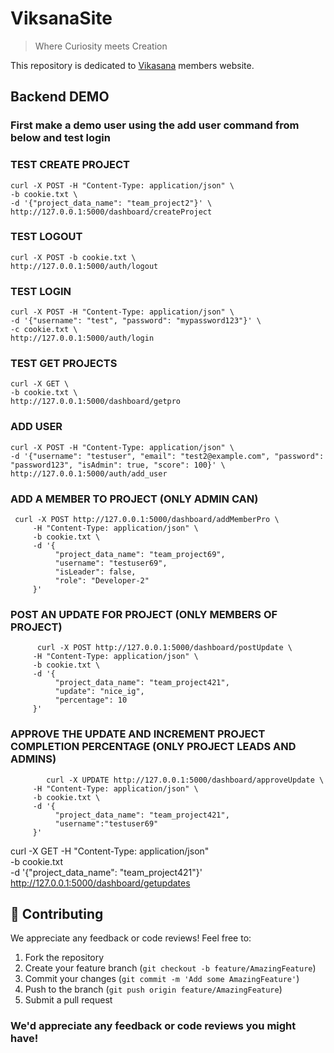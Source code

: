 # ViksanaSite
> Where Curiosity meets Creation

This repository is dedicated to [Vikasana](https://www.linkedin.com/company/vikasana-research/) members website.

## Backend DEMO

### First make a demo user using the add user command from below and test login

### TEST CREATE PROJECT

```
curl -X POST -H "Content-Type: application/json" \
-b cookie.txt \
-d '{"project_data_name": "team_project2"}' \
http://127.0.0.1:5000/dashboard/createProject
```

### TEST LOGOUT

```
curl -X POST -b cookie.txt \
http://127.0.0.1:5000/auth/logout
```

### TEST LOGIN

```
curl -X POST -H "Content-Type: application/json" \
-d '{"username": "test", "password": "mypassword123"}' \
-c cookie.txt \
http://127.0.0.1:5000/auth/login
```

### TEST GET PROJECTS

```
curl -X GET \
-b cookie.txt \
http://127.0.0.1:5000/dashboard/getpro
```

### ADD USER

```
curl -X POST -H "Content-Type: application/json" \
-d '{"username": "testuser", "email": "test2@example.com", "password": "password123", "isAdmin": true, "score": 100}' \
http://127.0.0.1:5000/auth/add_user
```

### ADD A MEMBER TO PROJECT (ONLY ADMIN CAN)

```
 curl -X POST http://127.0.0.1:5000/dashboard/addMemberPro \
     -H "Content-Type: application/json" \
     -b cookie.txt \
     -d '{
          "project_data_name": "team_project69",
          "username": "testuser69",
          "isLeader": false,
          "role": "Developer-2"
     }'
```
     
### POST AN UPDATE FOR PROJECT (ONLY MEMBERS OF PROJECT)    
``` 
      curl -X POST http://127.0.0.1:5000/dashboard/postUpdate \
     -H "Content-Type: application/json" \
     -b cookie.txt \
     -d '{
          "project_data_name": "team_project421",
          "update": "nice_ig",
          "percentage": 10
     }'
```
     
### APPROVE THE UPDATE AND INCREMENT PROJECT COMPLETION PERCENTAGE (ONLY PROJECT LEADS AND ADMINS)
```
        curl -X UPDATE http://127.0.0.1:5000/dashboard/approveUpdate \
     -H "Content-Type: application/json" \
     -b cookie.txt \
     -d '{
          "project_data_name": "team_project421",
          "username":"testuser69"
     }'
```

curl -X GET -H "Content-Type: application/json" \
-b cookie.txt \
-d '{"project_data_name": "team_project421"}' \
http://127.0.0.1:5000/dashboard/getupdates

## 🤝 Contributing
We appreciate any feedback or code reviews! Feel free to:
1. Fork the repository
2. Create your feature branch (`git checkout -b feature/AmazingFeature`)
3. Commit your changes (`git commit -m 'Add some AmazingFeature'`)
4. Push to the branch (`git push origin feature/AmazingFeature`)
5. Submit a pull request

### We'd appreciate any feedback or code reviews you might have!
